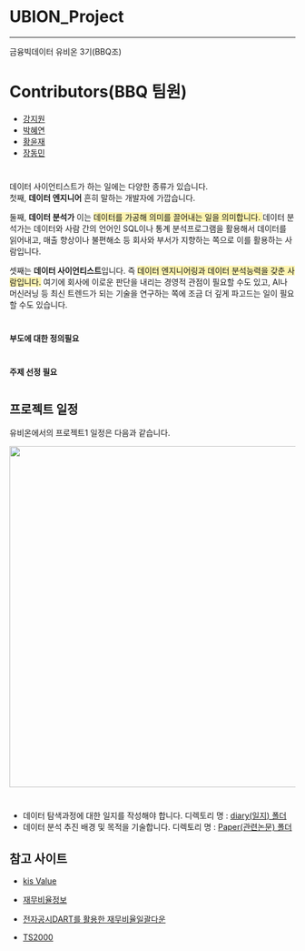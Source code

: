 # UBION_Project

--------------------------------------------

금융빅데이터 유비온 3기(BBQ조)  


# Contributors(BBQ 팀원)  

- [강지원](https://github.com/Kang-ji-won)
- [박혜연](https://github.com/hye-y/Happy_IT)
- [황윤재](https://github.com/YJ-97)
- [장동민](https://github.com/Blueberrycake27)  


#
데이터 사이언티스트가 하는 일에는 다양한 종류가 있습니다.    
첫째, **데이터 엔지니어** 흔히 말하는 개발자에 가깝습니다.   
  
둘째, **데이터 분석가** 이는 <span style='background-color: #fff5b1'>데이터를 가공해 의미를 끌어내는 일을 의미합니다.   </span>데이터 분석가는 데이터와 사람 간의 언어인 SQL이나 통계 분석프로그램을 활용해서 데이터를 읽어내고, 매출 향상이나 불편해소 등 회사와 부서가 지향하는 쪽으로 이를 활용하는 사람입니다.   

셋째는 **데이터 사이언티스트**입니다. 즉 <span style='background-color: #fff5b1'>데이터 엔지니어링과 데이터 분석능력을 갖춘 사람입니다.</span> 여기에 회사에 이로운 판단을 내리는 경영적 관점이 필요할 수도 있고,  AI나 머신러닝 등 최신 트렌드가 되는 기술을 연구하는 쪽에 조금 더 깊게 파고드는 일이 필요할 수도 있습니다.  


#

    
**부도에 대한 정의필요**    


#

**주제 선정 필요**  


#



## 프로젝트 일정

유비온에서의 프로젝트1 일정은 다음과 같습니다.  

<img src="https://user-images.githubusercontent.com/96242198/167255836-43342bc1-83eb-4848-a6ec-de54cb543ddb.png" width="700" height="600"/>  

#  

       
- 데이터 탐색과정에 대한 일지를 작성해야 합니다. 디렉토리 명 : [diary(일지) 폴더](https://github.com/Blueberrycake27/Business_Bankrupcy_Quarantine/tree/main/diary)
- 데이터 분석 추진 배경 및 목적을 기술합니다. 디렉토리 명 : [Paper(관련논문) 폴더](https://github.com/Blueberrycake27/Business_Bankrupcy_Quarantine/tree/main/paper)  



## 참고 사이트
- [kis Value](https://www.kisvalue.com/web/index.jsp)  

- [재무비율정보](https://comp.fnguide.com/SVO2/ASP/SVD_Main.asp?pGB=1&gicode=A034950&cID=&MenuYn=Y&ReportGB=D&NewMenuID=Y&stkGb=701)

- [전자공시DART를 활용한 재무비율일괄다운](https://opendart.fss.or.kr/disclosureinfo/fnltt/dwld/main.do)

- [TS2000](http://www.kocoinfo.com)

 

